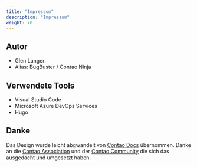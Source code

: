 ```yaml
---
title: "Impressum"
description: "Impressum"
weight: 70
---
```


## Autor

* Glen Langer
* Alias: BugBuster / Contao Ninja


## Verwendete Tools

* Visual Studio Code
* Microsoft Azure DevOps Services
* Hugo


## Danke

Das Design wurde leicht abgwandelt von [Contao Docs](https://docs.contao.org/) übernommen.
Danke an die [Contao Association](https://association.contao.org/) und der
[Contao Community](https://github.com/contao/docs/graphs/contributors) die sich das ausgedacht und umgesetzt haben.
